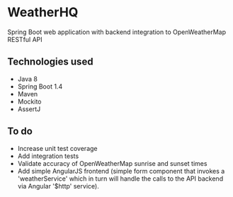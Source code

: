 WeatherHQ
==============
Spring Boot web application with backend integration to OpenWeatherMap RESTful API

Technologies used
--------------
* Java 8
* Spring Boot 1.4
* Maven
* Mockito
* AssertJ

To do
--------------
* Increase unit test coverage
* Add integration tests
* Validate accuracy of OpenWeatherMap sunrise and sunset times
* Add simple AngularJS frontend (simple form component that invokes a 'weatherService' which in turn will handle the calls to the API backend via Angular '$http' service).
